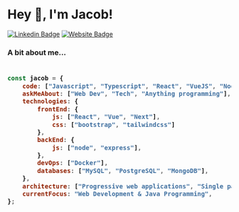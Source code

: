 # Hey 👋, I'm Jacob!

[![Linkedin Badge](https://img.shields.io/badge/-LinkedIn-0e76a8?style=flat-square&logo=Linkedin&logoColor=white)](https://www.linkedin.com/in/jacob-duncan-04685a1b6/)
[![Website Badge](https://img.shields.io/badge/Website-3b5998?style=flat-square&logo=google-chrome&logoColor=white)](http://jacobduncan.me/)

### A bit about me... 

<h3>
    
```javascript
​
const jacob = {
    code: ["Javascript", "Typescript", "React", "VueJS", "Node", "C++", "Java", "PHP"],
    askMeAbout: ["Web Dev", "Tech", "Anything programming"],
    technologies: {
        frontEnd: {
            js: ["React", "Vue", "Next"],
            css: ["bootstrap", "tailwindcss"]
        },
        backEnd: {
            js: ["node", "express"],
        },
        devOps: ["Docker"],
        databases: ["MySQL", "PostgreSQL", "MongoDB"],
    },
    architecture: ["Progressive web applications", "Single page applications"],
    currentFocus: "Web Development & Java Programming",
};
​
```

</h3>
 
